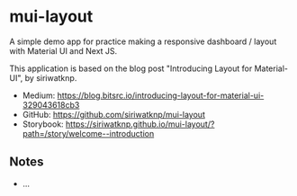 # mui-layout
A simple demo app for practice making a responsive dashboard / layout with Material UI and Next JS.

This application is based on the blog post "Introducing Layout for Material-UI", by siriwatknp.
* Medium: https://blog.bitsrc.io/introducing-layout-for-material-ui-329043618cb3
* GitHub: https://github.com/siriwatknp/mui-layout
* Storybook: https://siriwatknp.github.io/mui-layout/?path=/story/welcome--introduction

## Notes
* ...
